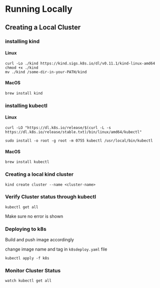 # Running Locally

## Creating a Local Cluster

### installing kind

#### Linux

```
curl -Lo ./kind https://kind.sigs.k8s.io/dl/v0.11.1/kind-linux-amd64
chmod +x ./kind
mv ./kind /some-dir-in-your-PATH/kind
```

#### MacOS
```
brew install kind
```

### installing kubectl

#### Linux

```
curl -LO "https://dl.k8s.io/release/$(curl -L -s https://dl.k8s.io/release/stable.txt)/bin/linux/amd64/kubectl"

sudo install -o root -g root -m 0755 kubectl /usr/local/bin/kubectl
```

#### MacOS
```
brew install kubectl
```

### Creating a local kind cluster

```
kind create cluster --name <cluster-name>
```

### Verify Cluster status through kubectl

```
kubectl get all
```

Make sure no error is shown

### Deploying to k8s

Build and push image accordingly

change image name and tag in ```k8sdeploy.yaml``` file

```
kubectl apply -f k8s
```

### Monitor Cluster Status

```
watch kubectl get all
```


